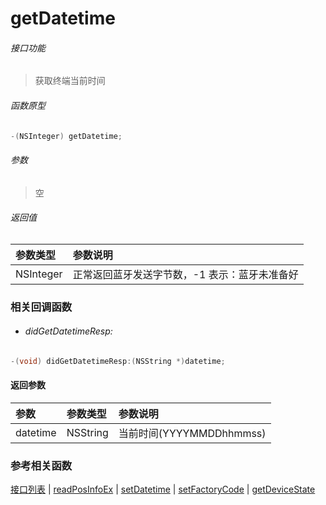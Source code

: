 # getDatetime

###### 接口功能
> 获取终端当前时间

###### 函数原型

```objective-c
-(NSInteger) getDatetime;
```

###### 参数
> 空

###### 返回值
| 参数类型 | 参数说明 |
| :--------| :------ |
| NSInteger | 正常返回蓝牙发送字节数，-1 表示：蓝牙未准备好 |


### 相关回调函数
- ###### didGetDatetimeResp:

```objective-c
-(void) didGetDatetimeResp:(NSString *)datetime;
```

#### 返回参数
| 参数 | 参数类型 | 参数说明 |
| :-------- | :--------| :------ |
| datetime| NSString | 当前时间(YYYYMMDDhhmmss) |

### 参考相关函数
[接口列表](../README-cn.md) | [readPosInfoEx](readPosInfoEx-cn.md) | [setDatetime](setDatetime-cn.md) | [setFactoryCode](setFactoryCode-cn.md) | [getDeviceState](getDeviceState-cn.md)
